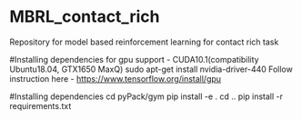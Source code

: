 # MBRL_contact_rich
Repository for model based reinforcement learning for contact rich task

#Installing dependencies for gpu support - CUDA10.1(compatibility Ubuntu18.04, GTX1650 MaxQ)
sudo apt-get install nvidia-driver-440
Follow instruction here - https://www.tensorflow.org/install/gpu


#Installing dependencies
cd pyPack/gym
pip install -e .
cd ..
pip install -r requirements.txt
